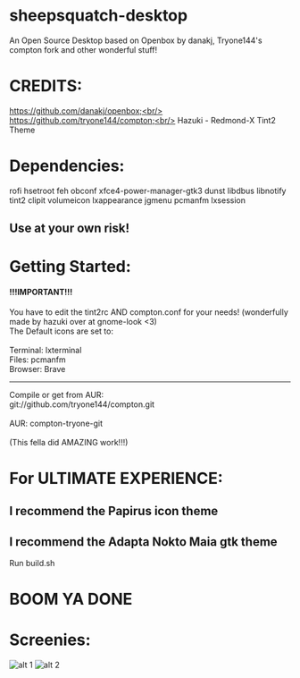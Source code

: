 # sheepsquatch-desktop
An Open Source Desktop based on Openbox by danakj, Tryone144's compton fork and other wonderful stuff! 

# CREDITS:
https://github.com/danakj/openbox;<br/>
https://github.com/tryone144/compton;<br/>
Hazuki - Redmond-X Tint2 Theme<br/>


# Dependencies:
rofi hsetroot feh obconf xfce4-power-manager-gtk3 dunst libdbus libnotify tint2 clipit volumeicon lxappearance jgmenu pcmanfm lxsession
## Use at your own risk!


# Getting Started:
#### !!!IMPORTANT!!!
You have to edit the tint2rc AND compton.conf for your needs! (wonderfully made by hazuki over at gnome-look <3)<br/>
The Default icons are set to:<br/>
<br/>
Terminal: lxterminal<br/>
Files: pcmanfm<br/>
Browser: Brave<br/>
____________________________________
Compile or get from AUR:<br/>
git://github.com/tryone144/compton.git<br/>
<br/>
AUR: compton-tryone-git<br/>
<br/>
(This fella did AMAZING work!!!)

# For ULTIMATE EXPERIENCE:
## I recommend the  Papirus icon theme
## I recommend the Adapta Nokto Maia gtk theme

Run build.sh

# BOOM YA DONE

# Screenies:

![alt 1](https://imgur.com/hBtAVta.png)
![alt 2](https://imgur.com/0ubfVCd.png)


